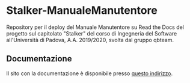 # Stalker-ManualeManutentore
Repository per il deploy del Manuale Manutentore su Read the Docs del progetto sul capitolato "Stalker" del corso di Ingegneria del Software all'Università di Padova, A.A. 2019/2020, svolta dal gruppo qbteam.

## Documentazione
Il sito con la documentazione è disponibile presso [questo indirizzo](https://stalker-manuale-manutentore.readthedocs.io/).
